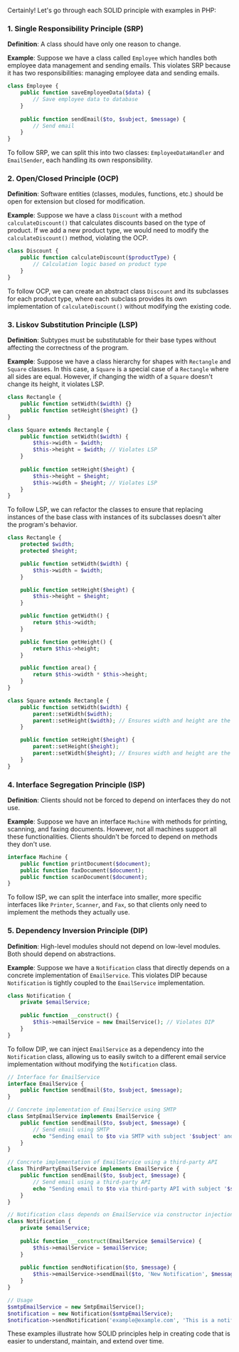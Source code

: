 Certainly! Let's go through each SOLID principle with examples in PHP:

### 1. Single Responsibility Principle (SRP)
**Definition**: A class should have only one reason to change.

**Example**:
Suppose we have a class called `Employee` which handles both employee data management and sending emails. This violates SRP because it has two responsibilities: managing employee data and sending emails.

```php
class Employee {
    public function saveEmployeeData($data) {
        // Save employee data to database
    }
    
    public function sendEmail($to, $subject, $message) {
        // Send email
    }
}
```
To follow SRP, we can split this into two classes: `EmployeeDataHandler` and `EmailSender`, each handling its own responsibility.

### 2. Open/Closed Principle (OCP)
**Definition**: Software entities (classes, modules, functions, etc.) should be open for extension but closed for modification.

**Example**:
Suppose we have a class `Discount` with a method `calculateDiscount()` that calculates discounts based on the type of product. If we add a new product type, we would need to modify the `calculateDiscount()` method, violating the OCP.

```php
class Discount {
    public function calculateDiscount($productType) {
        // Calculation logic based on product type
    }
}
```
To follow OCP, we can create an abstract class `Discount` and its subclasses for each product type, where each subclass provides its own implementation of `calculateDiscount()` without modifying the existing code.

### 3. Liskov Substitution Principle (LSP)
**Definition**: Subtypes must be substitutable for their base types without affecting the correctness of the program.

**Example**:
Suppose we have a class hierarchy for shapes with `Rectangle` and `Square` classes. In this case, a `Square` is a special case of a `Rectangle` where all sides are equal. However, if changing the width of a `Square` doesn't change its height, it violates LSP.

```php
class Rectangle {
    public function setWidth($width) {}
    public function setHeight($height) {}
}

class Square extends Rectangle {
    public function setWidth($width) {
        $this->width = $width;
        $this->height = $width; // Violates LSP
    }
    
    public function setHeight($height) {
        $this->height = $height;
        $this->width = $height; // Violates LSP
    }
}
```
To follow LSP, we can refactor the classes to ensure that replacing instances of the base class with instances of its subclasses doesn't alter the program's behavior.

```php
class Rectangle {
    protected $width;
    protected $height;

    public function setWidth($width) {
        $this->width = $width;
    }

    public function setHeight($height) {
        $this->height = $height;
    }

    public function getWidth() {
        return $this->width;
    }

    public function getHeight() {
        return $this->height;
    }

    public function area() {
        return $this->width * $this->height;
    }
}

class Square extends Rectangle {
    public function setWidth($width) {
        parent::setWidth($width);
        parent::setHeight($width); // Ensures width and height are the same for squares
    }

    public function setHeight($height) {
        parent::setHeight($height);
        parent::setWidth($height); // Ensures width and height are the same for squares
    }
}
```

### 4. Interface Segregation Principle (ISP)
**Definition**: Clients should not be forced to depend on interfaces they do not use.

**Example**:
Suppose we have an interface `Machine` with methods for printing, scanning, and faxing documents. However, not all machines support all these functionalities. Clients shouldn't be forced to depend on methods they don't use.

```php
interface Machine {
    public function printDocument($document);
    public function faxDocument($document);
    public function scanDocument($document);
}
```
To follow ISP, we can split the interface into smaller, more specific interfaces like `Printer`, `Scanner`, and `Fax`, so that clients only need to implement the methods they actually use.

### 5. Dependency Inversion Principle (DIP)
**Definition**: High-level modules should not depend on low-level modules. Both should depend on abstractions.

**Example**:
Suppose we have a `Notification` class that directly depends on a concrete implementation of `EmailService`. This violates DIP because `Notification` is tightly coupled to the `EmailService` implementation.

```php
class Notification {
    private $emailService;
    
    public function __construct() {
        $this->emailService = new EmailService(); // Violates DIP
    }
}
```
To follow DIP, we can inject `EmailService` as a dependency into the `Notification` class, allowing us to easily switch to a different email service implementation without modifying the `Notification` class.

```php
// Interface for EmailService
interface EmailService {
    public function sendEmail($to, $subject, $message);
}

// Concrete implementation of EmailService using SMTP
class SmtpEmailService implements EmailService {
    public function sendEmail($to, $subject, $message) {
        // Send email using SMTP
        echo "Sending email to $to via SMTP with subject '$subject' and message: $message<br>";
    }
}

// Concrete implementation of EmailService using a third-party API
class ThirdPartyEmailService implements EmailService {
    public function sendEmail($to, $subject, $message) {
        // Send email using a third-party API
        echo "Sending email to $to via third-party API with subject '$subject' and message: $message<br>";
    }
}

// Notification class depends on EmailService via constructor injection
class Notification {
    private $emailService;
    
    public function __construct(EmailService $emailService) {
        $this->emailService = $emailService;
    }
    
    public function sendNotification($to, $message) {
        $this->emailService->sendEmail($to, 'New Notification', $message);
    }
}

// Usage
$smtpEmailService = new SmtpEmailService();
$notification = new Notification($smtpEmailService);
$notification->sendNotification('example@example.com', 'This is a notification message');

```

These examples illustrate how SOLID principles help in creating code that is easier to understand, maintain, and extend over time.